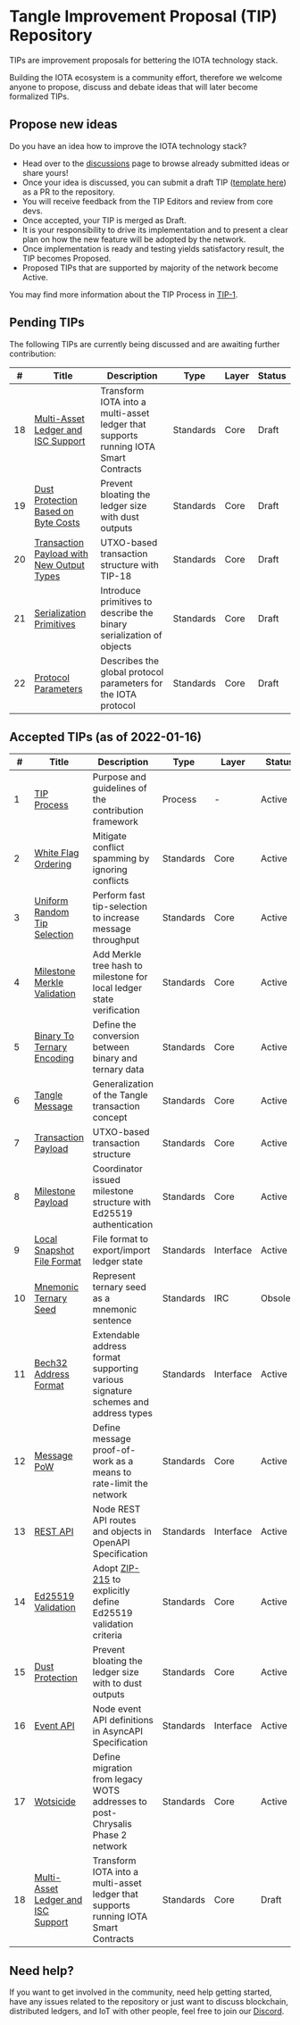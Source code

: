 # Tangle Improvement Proposal (TIP) Repository

TIPs are improvement proposals for bettering the IOTA technology stack.

Building the IOTA ecosystem is a community effort, therefore we welcome anyone to propose, discuss and debate ideas that will later become formalized TIPs.

## Propose new ideas

Do you have an idea how to improve the IOTA technology stack?
- Head over to the [discussions](https://github.com/iotaledger/tips/discussions) page to browse already submitted ideas or share yours!
- Once your idea is discussed, you can submit a draft TIP ([template here](./tip-template.md)) as a PR to the repository.
- You will receive feedback from the TIP Editors and review from core devs.
- Once accepted, your TIP is merged as Draft.
- It is your responsibility to drive its implementation and to present a clear plan on how the new feature will be adopted by the network.
- Once implementation is ready and testing yields satisfactory result, the TIP becomes Proposed.
- Proposed TIPs that are supported by majority of the network become Active.

You may find more information about the TIP Process in [TIP-1](./tips/TIP-0001/tip-0001.md).

## Pending TIPs

The following TIPs are currently being discussed and are awaiting further contribution:

| # | Title | Description | Type | Layer | Status |
| --- | --- | ----------- | ---- | ----- | ------ |
| 18 | [Multi-Asset Ledger and ISC Support](https://github.com/iotaledger/tips/pull/38)| Transform IOTA into a multi-asset ledger that supports running IOTA Smart Contracts | Standards | Core | Draft |
| 19 | [Dust Protection Based on Byte Costs](https://github.com/iotaledger/tips/pull/39)| Prevent bloating the ledger size with dust outputs | Standards | Core | Draft |
| 20 | [Transaction Payload with New Output Types](https://github.com/iotaledger/tips/pull/40)| UTXO-based transaction structure with TIP-18 | Standards | Core | Draft |
| 21 | [Serialization Primitives](https://github.com/iotaledger/tips/pull/41)| Introduce primitives to describe the binary serialization of objects | Standards | Core | Draft |
| 22 | [Protocol Parameters](https://github.com/iotaledger/tips/pull/43)| Describes the global protocol parameters for the IOTA protocol | Standards | Core | Draft |

## Accepted TIPs (as of 2022-01-16)

| # | Title | Description | Type | Layer | Status |
| --- | --- | ----------- | ---- | ----- | ------ |
| 1 | [TIP Process](tips/TIP-0001/tip-0001.md)| Purpose and guidelines of the contribution framework | Process | - | Active |
| 2 | [White Flag Ordering](tips/TIP-0002/tip-0002.md)| Mitigate conflict spamming by ignoring conflicts | Standards | Core | Active |
| 3 | [Uniform Random Tip Selection](tips/TIP-0003/tip-0003.md)| Perform fast tip-selection to increase message throughput | Standards | Core | Active |
| 4 | [Milestone Merkle Validation](tips/TIP-0004/tip-0004.md)| Add Merkle tree hash to milestone for local ledger state verification | Standards | Core | Active |
| 5 | [Binary To Ternary Encoding](tips/TIP-0005/tip-0005.md)| Define the conversion between binary and ternary data | Standards | Core | Active |
| 6 | [Tangle Message](tips/TIP-0006/tip-0006.md)| Generalization of the Tangle transaction concept | Standards | Core | Active |
| 7 | [Transaction Payload](tips/TIP-0007/tip-0007.md)| UTXO-based transaction structure | Standards | Core | Active |
| 8 | [Milestone Payload](tips/TIP-0008/tip-0008.md)| Coordinator issued milestone structure with Ed25519 authentication | Standards | Core | Active |
| 9 | [Local Snapshot File Format](tips/TIP-0009/tip-0009.md)| File format to export/import ledger state | Standards | Interface | Active |
| 10 | [Mnemonic Ternary Seed](tips/TIP-0010/tip-0010.md)| Represent ternary seed as a mnemonic sentence | Standards | IRC | Obsolete |
| 11 | [Bech32 Address Format](tips/TIP-0011/tip-0011.md)| Extendable address format supporting various signature schemes and address types | Standards | Interface | Active |
| 12 | [Message PoW](tips/TIP-0012/tip-0012.md)| Define message proof-of-work as a means to rate-limit the network | Standards | Core | Active |
| 13 | [REST API](tips/TIP-0013/tip-0013.md)| Node REST API routes and objects in OpenAPI Specification | Standards | Interface | Active |
| 14 | [Ed25519 Validation](tips/TIP-0014/tip-0014.md)| Adopt [ZIP-215](https://zips.z.cash/zip-0215) to explicitly define Ed25519 validation criteria | Standards | Core | Active |
| 15 | [Dust Protection](tips/TIP-0015/tip-0015.md)| Prevent bloating the ledger size with to dust outputs | Standards | Core | Active |
| 16 | [Event API](tips/TIP-0016/tip-0016.md)| Node event API definitions in AsyncAPI Specification | Standards | Interface | Active |
| 17 | [Wotsicide](tips/TIP-0017/tip-0017.md)| Define migration from legacy WOTS addresses to post-Chrysalis Phase 2 network | Standards | Core | Active |
| 18 | [Multi-Asset Ledger and ISC Support](tips/TIP-0018/tip-0018.md)| Transform IOTA into a multi-asset ledger that supports running IOTA Smart Contracts | Standards | Core | Draft |

## Need help?

If you want to get involved in the community, need help getting started, have any issues related to the repository or just want to discuss blockchain, distributed ledgers, and IoT with other people, feel free to join our [Discord](https://discord.iota.org/).
